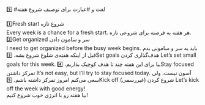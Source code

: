 5️⃣ #لغت و #عبارت برای توصیف شروع هفته

1️⃣Fresh start
شروع تازه
<br>
Every week is a chance for a fresh start.
هر هفته یه فرصته برای شروعی تازه.
<br>
2️⃣Get organized
سر و سامون دادن<br>
I need to get organized before the busy week begins.
باید یه سر و سامونی بدم قبل از اینکه هفته‌ی شلوغ شروع بشه.
3️⃣Set goals
هدف‌گذاری کردن
Let’s set small goals for this week.
بیا برای این هفته چند تا هدف کوچیک بذاریم.
4️⃣Stay focused
تمرکز داشتن
It’s not easy, but I’ll try to stay focused today.
آسون نیست، ولی سعی می‌کنم امروز تمرکز داشته باشم.
5️⃣Kick off
شروع کردن (غیررسمی)
Let’s kick off the week with good energy!
<br>
بیا هفته رو با انرژی خوب شروع کنیم!


